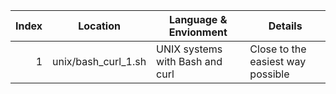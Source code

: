 | Index | Location |  Language & Envionment | Details |
|------:|----------|------------------------|---------|
| 1     |unix/bash_curl_1.sh | UNIX systems with Bash and curl | Close to the easiest way possible|
